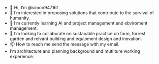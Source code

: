 - 👋 Hi, I’m @simon947161
- 👀 I’m interested in proposing solutions that contribute to the survival of humanity. 
- 🌱 I’m currently learning AI and project management and ebviroment management.
- 💞️ I’m looking to collaborate on sustanable practice on farm, forrest garden and relvant building and equipment design and inovation.
- 📫 How to reach me send the message with my email.
-   I’m architecture and planning background and mutilture working experience. 
<!---
simon947161/simon947161 is a ✨ special ✨ repository because its `README.md` (this file) appears on your GitHub profile.
You can click the Preview link to take a look at your changes.
--->

